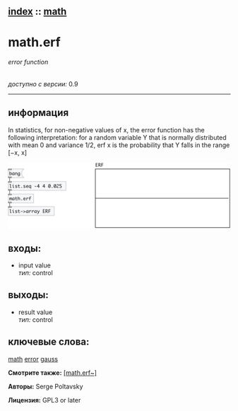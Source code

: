 [index](index.html) :: [math](category_math.html)
---

# math.erf

###### error function

*доступно с версии:* 0.9

---


## информация
In statistics, for non-negative values of x, the error function has the following interpretation: for a random variable Y that is normally distributed with mean 0 and variance 1/2, erf x is the probability that Y falls in the range [−x, x]


[![example](../examples/img/math.erf.jpg)](../examples/pd/math.erf.pd)









## входы:

* input value<br>
_тип:_ control



## выходы:

* result value<br>
_тип:_ control



## ключевые слова:

[math](keywords/math.html)
[error](keywords/error.html)
[gauss](keywords/gauss.html)



**Смотрите также:**
[\[math.erf~\]](math.erf~.html)




**Авторы:** Serge Poltavsky




**Лицензия:** GPL3 or later





